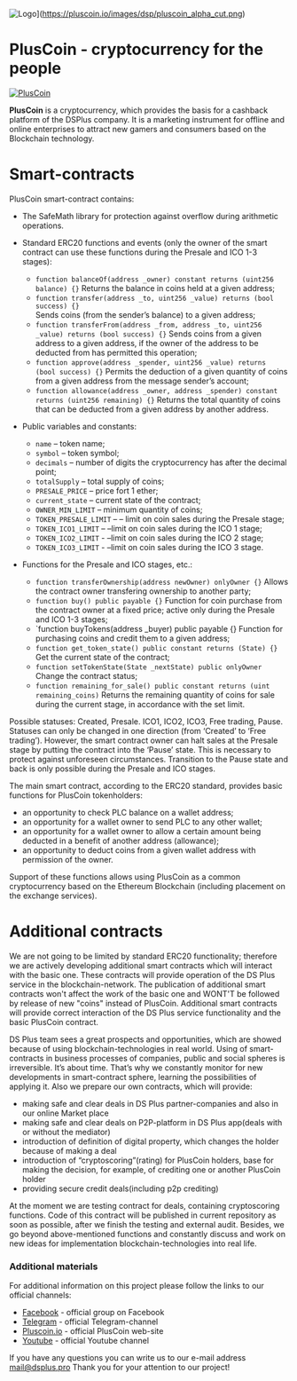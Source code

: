 ![Logo](https://pluscoin.io/images/dsp/pluscoin_alpha_cut.png)](https://pluscoin.io/images/dsp/pluscoin_alpha_cut.png)

# PlusCoin - cryptocurrency for the people

[![PlusCoin](https://pluscoin.io/images/dsp/pluscoin_alpha_cut.png)](https://pluscoin.io/images/dsp/pluscoin_alpha_cut.png)

**PlusCoin** is a cryptocurrency, which provides the basis for a cashback platform of the DSPlus company. It is a marketing instrument for offline and online enterprises to attract new gamers and consumers based on the Blockchain technology. 

# Smart-contracts

PlusCoin smart-contract contains:

  - The SafeMath library for protection against overflow during arithmetic operations. 

  - Standard ERC20 functions and events (only the owner of the smart contract can use these functions during the Presale and ICO 1-3 stages):
    - `function balanceOf(address _owner) constant returns (uint256 balance) {}`
    Returns the balance in coins held at a given address;
    - `function transfer(address _to, uint256 _value) returns (bool success) {}`   
    Sends coins (from the sender’s balance) to a given address;
    - `function transferFrom(address _from, address _to, uint256 _value) returns (bool success) {}`
    Sends coins from a given address to a given address, if the owner of the address to be deducted from has permitted this operation;
    - `function approve(address _spender, uint256 _value) returns (bool success) {}`
    Permits the deduction of a given quantity of coins from a given address from the message sender’s account;
    - `function allowance(address _owner, address _spender) constant returns (uint256 remaining) {}` 
    Returns the total quantity of coins that can be deducted from a given address by another address.

  - Public variables and constants:
    - `name` – token name;
    - `symbol` – token symbol;
    - `decimals` – number of digits the cryptocurrency has after the decimal point;
    - `totalSupply` – total supply of coins;
    - `PRESALE_PRICE` – price fort 1 ether;
    - `current_state` – current state of the contract;
    - `OWNER_MIN_LIMIT` – minimum quantity of coins;
    - `TOKEN_PRESALE_LIMIT` – – limit on coin sales during the Presale stage;
    - `TOKEN_ICO1_LIMIT` – –limit on coin sales during the ICO 1 stage;
    - `TOKEN_ICO2_LIMIT` - –limit on coin sales during the ICO 2 stage;
    - `TOKEN_ICO3_LIMIT` - –limit on coin sales during the ICO 3 stage.

  - Functions for the Presale and ICO stages, etc.:
    - `function transferOwnership(address newOwner) onlyOwner {}`
    Allows the contract owner transfering ownership to another party;
    - `function buy() public payable {}`
    Function for coin purchase from the contract owner at a fixed price; active only during the Presale and ICO 1-3 stages;
    - `function buyTokens(address _buyer) public payable {}
    Function for purchasing coins and credit them to a given address;
    - `function get_token_state() public constant returns (State) {}`
    Get the current state of the contract;
    - `function setTokenState(State _nextState) public onlyOwner`
    Change the contract status;
    - `function remaining_for_sale() public constant returns (uint remaining_coins)`
    Returns the remaining quantity of coins for sale during the current stage, in accordance with the set limit.
    
Possible statuses: Created, Presale. ICO1, ICO2, ICO3, Free trading, Pause. Statuses can only be changed in one direction (from ‘Created’ to ‘Free trading’). However, the smart contract owner can halt sales at the Presale stage by putting the contract into the ‘Pause’ state. This is necessary to protect against unforeseen circumstances. Transition to the Pause state and back is only possible during the Presale and ICO stages.

The main smart contract, according to the ERC20 standard, provides basic functions for PlusCoin tokenholders:
  - an opportunity to check PLC balance on a wallet address;
  - an opportunity for a wallet owner to send PLC to any other wallet;
  - an opportunity for a wallet owner to allow a certain amount being deducted in a benefit of another address (allowance);
  - an opportunity to deduct coins from a given wallet address with permission of the owner.

Support of these functions allows using PlusCoin as a common cryptocurrency based on the Ethereum Blockchain (including placement on the exchange services).

# Additional contracts

We are not going to be limited by standard ERC20 functionality; therefore we are actively developing additional smart contracts which will interact with the basic one. These contracts will provide operation of the DS Plus service in the blockchain-network. The publication of additional smart contracts won't affect the work of the basic one and WONT'T be followed by release of new "coins" instead of PlusCoin. Additional smart contracts will provide correct interaction of the DS Plus service functionality and the basic PlusCoin contract.

DS Plus team sees a great prospects and opportunities, which are showed because of using blockchain-technologies in real world. Using of smart-contracts in business processes of companies, public and social spheres is irreversible. It’s about time. That’s why we constantly monitor for new developments in smart-contract sphere, learning the possibilities of applying it. Also we prepare our own contracts, which will provide:
 - making safe and clear deals in DS Plus partner-companies and also in our online Market place
  - making safe and clear deals on P2P-platform in DS Plus app(deals with or without the mediator)
  - introduction of definition of digital property, which changes the holder because of making a deal
  - introduction of “cryptoscoring”(rating) for PlusCoin holders, base for making the decision, for example, of crediting one or another PlusCoin holder
  - providing secure credit deals(including p2p crediting)

At the moment we are testing contract for deals, containing cryptoscoring functions. Code of this contract will be published in current repository as soon as possible, after we finish the testing and external audit.
Besides, we go beyond above-mentioned functions and constantly discuss and work on new ideas for implementation blockchain-technologies into real life. 

### Additional materials
For additional information on this project please follow the links to our official channels:
* [Facebook] - official group on Facebook
* [Telegram] - official Telegram-channel
* [Pluscoin.io] - official PlusCoin web-site
* [Youtube] - official Youtube channel

If you have any questions you can write us to our e-mail address mail@dsplus.pro
Thank you for your attention to our project!


[//]: #

   [Facebook]: <https://www.facebook.com/dsplus.fork?fref=ts>
   [Telegram]: <https://t.me/joinchat/C9pDig06uYbTgoEq6N4ShQ>
   [Pluscoin.io]: <http://pluscoin.io>
   [Youtube]: <https://www.youtube.com/channel/UCeniN6CmMqp_ujbkWtSmaEA>
